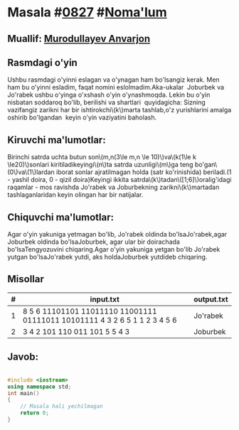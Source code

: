 
<h1>Masala #<a href="https://robocontest.uz/tasks/0827">0827</a> #<a href="https://robocontest.uz/tasks?category=1">Noma'lum</a></h1>
<h2> Muallif: <a href="https://robocontest.uz/profile/lordcoder">Murodullayev Anvarjon</a></h2>
<h2>Rasmdagi o'yin</h2>
<p>
Ushbu rasmdagi o'yinni eslagan va o'ynagan ham bo'lsangiz kerak. Men ham bu o'yinni esladim, faqat nomini eslolmadim.Aka-ukalar  Joburbek va Jo'rabek ushbu o'yinga o'xshash o'yin o'ynashmoqda. Lekin bu o'yin nisbatan soddaroq bo'lib, berilishi va shartlari  quyidagicha:
Sizning vazifangiz zarikni har bir ishtirokchi\(k\)marta tashlab,o'z yurishlarini amalga oshirib bo'lgandan  keyin o'yin vaziyatini baholash.</p>
<h2>Kiruvchi ma'lumotlar:</h2>
<p>Birinchi satrda uchta butun son\(m,n(3\le m,n \le 10)\)va\(k(1\le k \le20)\)sonlari kiritiladikeyingi\(n\)ta satrda uzunligi\(m\)ga teng bo'gan\(0\)va\(1\)lardan iborat sonlar ajratilmagan holda (satr ko'rinishida) beriladi.(1 - yashil doira, 0 - qizil doira)Keyingi ikkita satrda\(k\)tadan\([1;6]\)oralig'idagi raqamlar - mos ravishda Jo'rabek va Joburbekning zarikni\(k\)martadan tashlaganlaridan keyin olingan har bir natijalar.</p>
<h2>Chiquvchi ma'lumotlar:</h2>
<p>Agar o'yin yakuniga yetmagan bo'lib, Jo'rabek oldinda bo'lsaJo'rabek,agar Joburbek oldinda bo'lsaJoburbek, agar ular bir doirachada bo'lsaTengyozuvini chiqaring.Agar o'yin yakuniga yetgan bo'lib Jo'rabek yutgan bo'lsaJo'rabek yutdi, aks holdaJoburbek yutdideb chiqaring.</p>
<h2>Misollar</h2>
<table>
    <thead>
        <tr>
            <th>#</th>
            <th>input.txt</th>
            <th>output.txt</th>
        </tr>
    </thead>
    <tbody>
            <tr>
                <td>1</td>
                <td>8 5 6
11101101
11011110
11001111
01111011
10101111
4 3 2 6 5 1
1 2 3 4 5 6</td>
                <td>Jo'rabek</td>
            </tr>
            <tr>
                <td>2</td>
                <td>3 4 2
101
110
011
101
5 5
4 3</td>
                <td>Joburbek</td>
            </tr>
    </tbody>
    </table>
    
<h2>Javob:</h2>

######
```cpp
#include <iostream>
using namespace std;
int main()
{
    // Masala hali yechilmagan
    return 0;
}
```
